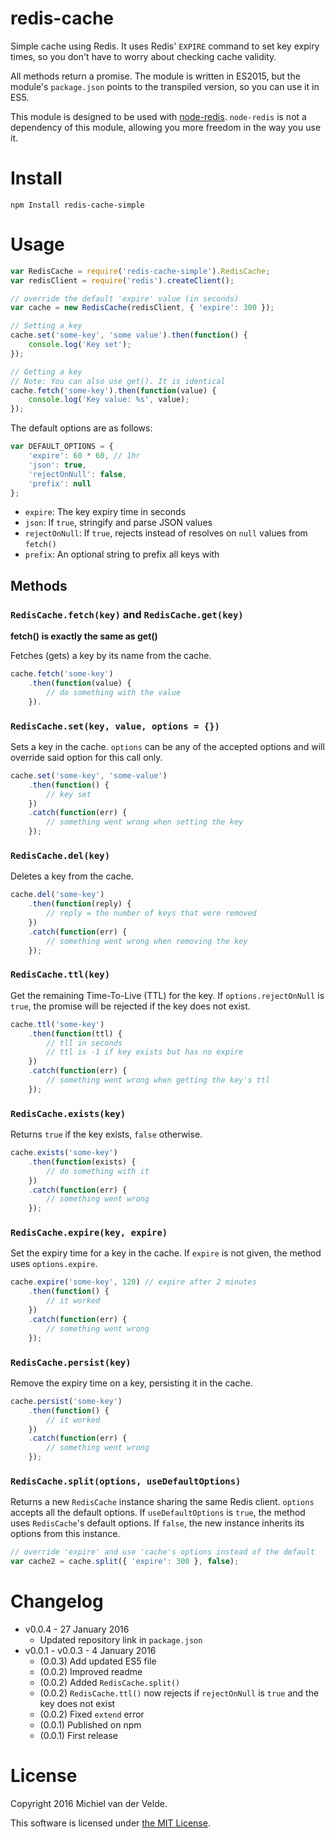 # redis-cache

Simple cache using Redis. It uses Redis' `EXPIRE` command to set key expiry times,
so you don't have to worry about checking cache validity.

All methods return a promise. The module is written in ES2015, but the module's
`package.json` points to the transpiled version, so you can use it in ES5.

This module is designed to be used with [node-redis](https://github.com/NodeRedis/node_redis). `node-redis` is not a
dependency of this module, allowing you more freedom in the way you use it.

# Install

```
npm Install redis-cache-simple
```

# Usage

```js
var RedisCache = require('redis-cache-simple').RedisCache;
var redisClient = require('redis').createClient();

// override the default 'expire' value (in seconds)
var cache = new RedisCache(redisClient, { 'expire': 300 });

// Setting a key
cache.set('some-key', 'some value').then(function() {
	console.log('Key set');
});

// Getting a key
// Note: You can also use get(). It is identical
cache.fetch('some-key').then(function(value) {
	console.log('Key value: %s', value);
});
```

The default options are as follows:

```js
var DEFAULT_OPTIONS = {
	'expire': 60 * 60, // 1hr
	'json': true,
	'rejectOnNull': false,
	'prefix': null
};
```

* `expire`: The key expiry time in seconds
* `json`: If `true`, stringify and parse JSON values
* `rejectOnNull`: If `true`, rejects instead of resolves on `null` values from `fetch()`
* `prefix`: An optional string to prefix all keys with

## Methods

### `RedisCache.fetch(key)` and `RedisCache.get(key)`

__fetch() is exactly the same as get()__

Fetches (gets) a key by its name from the cache.

```js
cache.fetch('some-key')
	.then(function(value) {
		// do something with the value
	}).
```

### `RedisCache.set(key, value, options = {})`

Sets a key in the cache. `options` can be any of the accepted options and will
override said option for this call only.

```js
cache.set('some-key', 'some-value')
	.then(function() {
		// key set
	})
	.catch(function(err) {
		// something went wrong when setting the key
	});
```

### `RedisCache.del(key)`

Deletes a key from the cache.

```js
cache.del('some-key')
	.then(function(reply) {
		// reply = the number of keys that were removed
	})
	.catch(function(err) {
		// something went wrong when removing the key
	});
```

### `RedisCache.ttl(key)`

Get the remaining Time-To-Live (TTL) for the key. If `options.rejectOnNull` is
`true`, the promise will be rejected if the key does not exist.

```js
cache.ttl('some-key')
	.then(function(ttl) {
		// tll in seconds
		// ttl is -1 if key exists but has no expire
	})
	.catch(function(err) {
		// something went wrong when getting the key's ttl
	});
```

### `RedisCache.exists(key)`

Returns `true` if the key exists, `false` otherwise.

```js
cache.exists('some-key')
	.then(function(exists) {
		// do something with it
	})
	.catch(function(err) {
		// something went wrong
	});
```

### `RedisCache.expire(key, expire)`

Set the expiry time for a key in the cache. If `expire` is not given, the method
uses `options.expire`.

```js
cache.expire('some-key', 120) // expire after 2 minutes
	.then(function() {
		// it worked
	})
	.catch(function(err) {
		// something went wrong
	});
```

### `RedisCache.persist(key)`

Remove the expiry time on a key, persisting it in the cache.

```js
cache.persist('some-key')
	.then(function() {
		// it worked
	})
	.catch(function(err) {
		// something went wrong
	});
```

### `RedisCache.split(options, useDefaultOptions)`

Returns a new `RedisCache` instance sharing the same Redis client. `options` accepts
all the default options. If `useDefaultOptions` is `true`, the method uses
`RedisCache`'s default options. If `false`, the new instance inherits its options
from this instance.

```js
// override 'expire' and use 'cache's options instead of the default
var cache2 = cache.split({ 'expire': 300 }, false);
```

# Changelog

* v0.0.4 - 27 January 2016
  * Updated repository link in `package.json`
* v0.0.1 - v0.0.3 - 4 January 2016
  * (0.0.3) Add updated ES5 file
  * (0.0.2) Improved readme
  * (0.0.2) Added `RedisCache.split()`
  * (0.0.2) `RedisCache.ttl()` now rejects if `rejectOnNull` is `true` and the key does not exist
  * (0.0.2) Fixed `extend` error
  * (0.0.1) Published on npm
  * (0.0.1) First release

# License

Copyright 2016 Michiel van der Velde.

This software is licensed under [the MIT License](LICENSE).
